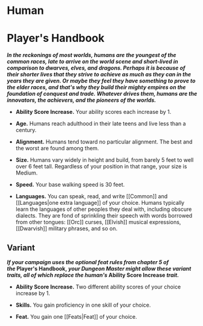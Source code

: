 # Human

# Player's Handbook

_**In the reckonings of most worlds, humans are the youngest of the common races, late to arrive on the world scene and short-lived in comparison to dwarves, elves, and dragons. Perhaps it is because of their shorter lives that they strive to achieve as much as they can in the years they are given. Or maybe they feel they have something to prove to the elder races, and that's why they build their mighty empires on the foundation of conquest and trade. Whatever drives them, humans are the innovators, the achievers, and the pioneers of the worlds.**_

- **Ability Score Increase.** Your ability scores each increase by 1.

- **Age.** Humans reach adulthood in their late teens and live less than a century.

- **Alignment.** Humans tend toward no particular alignment. The best and the worst are found among them.

- **Size.** Humans vary widely in height and build, from barely 5 feet to well over 6 feet tall. Regardless of your position in that range, your size is Medium.

- **Speed.** Your base walking speed is 30 feet.

- **Languages.** You can speak, read, and write [[Common]] and [[Languages|one extra language]] of your choice. Humans typically learn the languages of other peoples they deal with, including obscure dialects. They are fond of sprinkling their speech with words borrowed from other tongues: [[Orc]] curses, [[Elvish]] musical expressions, [[Dwarvish]] military phrases, and so on.

## Variant

**_If your campaign uses the optional feat rules from chapter 5 of the_ Player's Handbook, _your Dungeon Master might allow these variant traits, all of which replace the human's_ Ability Score Increase _trait._**

- **Ability Score Increase.** Two different ability scores of your choice increase by 1.

- **Skills.** You gain proficiency in one skill of your choice.

- **Feat.** You gain one [[Feats|Feat]] of your choice. 